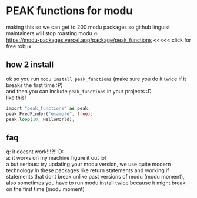 # PEAK functions for modu
making this so we can get to 200 modu packages so github linguist maintainers will stop roasting modu 🔥<br>
https://modu-packages.vercel.app/package/peak_functions <<<<< click for free robux
## how 2 install
ok so you run `modu install peak_functions` (make sure you do it twice if it breaks the first time :P) <br>
and then you can include `peak_functions` in your projects :D<br>
like this!
```rust
import "peak_functions" as peak;
peak.FredFinder("example", true);
peak.loop(10, HelloWorld);
```
## faq
q: it doesnt work!!!?!! D:<br>
a: it works on my machine figure it out lol<br>
a but serious: try updating your modu version, we use quite modern technology in these packages like return statements and working if statements that dont break unlike past versions of modu (modu moment), also sometimes you have to run modu install twice because it might break on the first time (modu moment)
